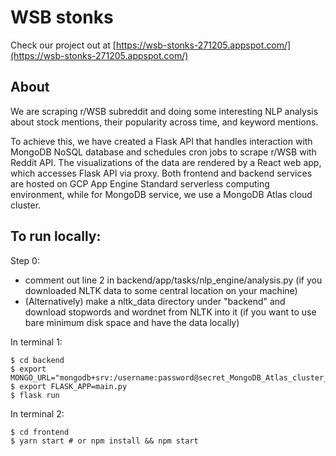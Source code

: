 # WSB stonks

Check our project out at [https://wsb-stonks-271205.appspot.com/](https://wsb-stonks-271205.appspot.com/)

## About
We are scraping r/WSB subreddit and doing some interesting NLP analysis about stock mentions, their popularity across time, and keyword mentions.

To achieve this, we have created a Flask API that handles interaction with MongoDB NoSQL database and schedules cron jobs to scrape r/WSB with Reddit API. The visualizations of the data are rendered by a React web app, which accesses Flask API via proxy. Both frontend and backend services are hosted on GCP App Engine Standard serverless computing environment, while for MongoDB service, we use a MongoDB Atlas cloud cluster. 

## To run locally:
Step 0:
- comment out line 2 in backend/app/tasks/nlp_engine/analysis.py (if you downloaded NLTK data to some central location on your machine)
- (Alternatively) make a nltk_data directory under "backend" and download stopwords and wordnet from NLTK into it (if you want to use bare minimum disk space and have the data locally)

In terminal 1:

```
$ cd backend
$ export MONGO_URL="mongodb+srv:/username:password@secret_MongoDB_Atlas_cluster_location_on_gcp"
$ export FLASK_APP=main.py
$ flask run
```

In terminal 2:

```
$ cd frontend
$ yarn start # or npm install && npm start
```
